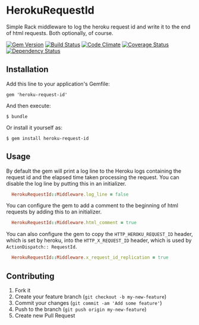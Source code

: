 # HerokuRequestId

Simple Rack middleware to log the heroku request id and write it to the end of html requests. Both optionally, of course.

[![Gem Version](https://badge.fury.io/rb/heroku-request-id.png)](http://badge.fury.io/rb/heroku-request-id)
[![Build Status](https://travis-ci.org/Octo-Labs/heroku-request-id.png?branch=master)](https://travis-ci.org/Octo-Labs/heroku-request-id)
[![Code Climate](https://codeclimate.com/repos/52f470d76956806ddd000fd6/badges/fdf6a55ba332a8033ebb/gpa.png)](https://codeclimate.com/repos/52f470d76956806ddd000fd6/feed)
[![Coverage Status](https://coveralls.io/repos/Octo-Labs/heroku-request-id/badge.png?branch=master)](https://coveralls.io/r/Octo-Labs/heroku-request-id?branch=master)
[![Dependency Status](https://gemnasium.com/Octo-Labs/heroku-request-id.png)](https://gemnasium.com/Octo-Labs/heroku-request-id)

## Installation

Add this line to your application's Gemfile:

    gem 'heroku-request-id'

And then execute:

    $ bundle

Or install it yourself as:

    $ gem install heroku-request-id

## Usage

By default the gem will print a log line to the Heroku logs
containing the request id and the elapsed time taken processing the
request.  You can disable the log line by putting this in an
initializer.

```ruby
  HerokuRequestId::Middleware.log_line = false
```

You can configure the gem to add a comment to the beginning of html
requests by adding this to an initializer.

```ruby
  HerokuRequestId::Middleware.html_comment = true
```

You can also configure the gem to copy the `HTTP_HEROKU_REQUEST_ID`
header, which is set by heroku, into the `HTTP_X_REQUEST_ID` header,
which is used by `ActionDispatch:: RequestId`.

```ruby
  HerokuRequestId::Middleware.x_request_id_replication = true
```

## Contributing

1. Fork it
2. Create your feature branch (`git checkout -b my-new-feature`)
3. Commit your changes (`git commit -am 'Add some feature'`)
4. Push to the branch (`git push origin my-new-feature`)
5. Create new Pull Request
